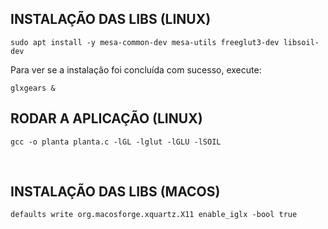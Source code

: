 ## INSTALAÇÃO DAS LIBS (LINUX)

```
sudo apt install -y mesa-common-dev mesa-utils freeglut3-dev libsoil-dev
```

Para ver se a instalação foi concluída com sucesso, execute:

```
glxgears &
```

## RODAR A APLICAÇÃO (LINUX)
 
```
gcc -o planta planta.c -lGL -lglut -lGLU -lSOIL
```

<br>

## INSTALAÇÃO DAS LIBS (MACOS)

```
defaults write org.macosforge.xquartz.X11 enable_iglx -bool true
```
